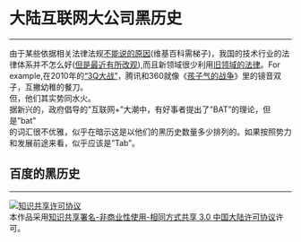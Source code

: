 <h1 id="大陆互联网大公司黑历史">大陆互联网大公司黑历史</h1>

<hr>

<p>由于某些依据相关法律法规<a href="https://zh.wikipedia.org/wiki/%E4%B8%AD%E5%8D%8E%E4%BA%BA%E6%B0%91%E5%85%B1%E5%92%8C%E5%9B%BD%E6%B3%95%E6%B2%BB">不能说的原因</a>(维基百科需梯子)，我国的技术行业的法律体系并不怎么好(<a href="http://shzcfy.hshfy.sh.cn/">但是最近有所改观</a>),而且新领域很少利用<a href="http://auto.163.com/15/1010/19/B5JCHO4P00084TV1.html">旧领域的法律</a>。For example,在2010年的<a href="http://baike.baidu.com/link?url=yeYsiZj7-wpyuhszwhwGe5F0CtCSrQWcMKo9FIIcTfcRxK2WhrNkism35eeVx3qlJURNAMGtWRcPQkgQ24hhR7he8Xm7Td4q-cX3Y7QZxWLBOQ81xs17EJIYWXir9Atw8iwjvrXYOPFbGoc4h5Hi72jAnRAX5W954Nxz0QRYliu">“3Q大战”</a>，腾讯和360就像《<a href="http://www.bilibili.com/video/av3584963/">孩子气的战争</a>》里的镜音双子，互撇幼稚的餐刀。 <br>
但，他们其实势同水火。 <br>
据新兴的，政府倡导的”互联网+”大潮中，有好事者提出了”BAT”的理论，但是”bat” <br>
的词汇很不优雅，似乎在暗示这是以他们的黑历史数量多少排列的。如果按照势力和发展前途来看，似乎应该是”Tab”。</p>



<h2 id="百度的黑历史">百度的黑历史</h2>

<hr>

<p><a rel="license" href="http://creativecommons.org/licenses/by-nc-sa/3.0/cn/"><img alt="知识共享许可协议" src="https://i.creativecommons.org/l/by-nc-sa/3.0/cn/88x31.png"></a><br>本作品采用<a rel="license" href="http://creativecommons.org/licenses/by-nc-sa/3.0/cn/">知识共享署名-非商业性使用-相同方式共享 3.0 中国大陆许可协议</a>许可。</p>
